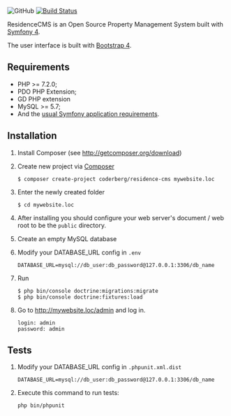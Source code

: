 ![GitHub](https://img.shields.io/github/license/mashape/apistatus.svg) [![Build Status](https://travis-ci.org/Coderberg/ResidenceCMS.svg?branch=master)](https://travis-ci.org/Coderberg/ResidenceCMS)

ResidenceCMS is an Open Source Property Management System built with [Symfony 4][1].

The user interface is built with [Bootstrap 4][2].


## Requirements

- PHP >= 7.2.0;
- PDO PHP Extension;
- GD PHP extension
- MySQL >= 5.7;
- And the [usual Symfony application requirements][3].

## Installation

1. Install Composer (see http://getcomposer.org/download)

2. Create new project via [Composer][4]

   ```
   $ composer create-project coderberg/residence-cms mywebsite.loc
   ```
2. Enter the newly created folder

   ```
   $ cd mywebsite.loc
   ```

4. After installing you should configure your web server's document / web root to be the ```public``` directory.

5. Create an empty MySQL database

6. Modify your DATABASE_URL config in ```.env```

    ```
    DATABASE_URL=mysql://db_user:db_password@127.0.0.1:3306/db_name
    ```

7. Run

    ```
    $ php bin/console doctrine:migrations:migrate
    $ php bin/console doctrine:fixtures:load
    ```

8. Go to http://mywebsite.loc/admin and log in.

   ```
   login: admin
   password: admin
   ```
   
   
## Tests

1. Modify your DATABASE_URL config in ```.phpunit.xml.dist```
   
   ```
   DATABASE_URL=mysql://db_user:db_password@127.0.0.1:3306/db_name
   ```

2. Execute this command to run tests:

   ```
   php bin/phpunit
   ```

[1]: https://symfony.com/
[2]: https://getbootstrap.com
[3]: https://symfony.com/doc/current/reference/requirements.html
[4]: https://getcomposer.org/doc/03-cli.md#create-project
